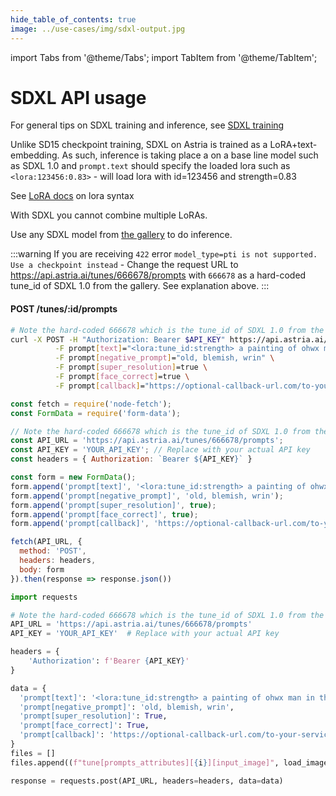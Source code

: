 ```yaml
---
hide_table_of_contents: true
image: ../use-cases/img/sdxl-output.jpg
---
```


import Tabs from '@theme/Tabs';
import TabItem from '@theme/TabItem';


# SDXL API usage

For general tips on SDXL training and inference, see [SDXL training](/docs/use-cases/sdxl-training)

<div className="api-method">
<div>

Unlike SD15 checkpoint training, SDXL on Astria is trained as a LoRA+text-embedding. As such, inference is taking place a on a base line model such as SDXL 1.0 and `prompt.text` should specify the loaded lora such as `<lora:123456:0.83>` - will load lora with id=123456 and strength=0.83

See [LoRA docs](/docs/features/lora) on lora syntax

With SDXL you cannot combine multiple LoRAs.

Use any SDXL model from [the gallery](https://www.astria.ai/gallery/tunes?branch=sdxl1) to do inference.

:::warning
If you are receiving `422` error `model_type=pti is not supported. Use a checkpoint instead` - Change the request URL to https://api.astria.ai/tunes/666678/prompts with `666678` as a hard-coded tune_id of SDXL 1.0 from the gallery. See explanation above.
:::

</div>
<div>

#### POST /tunes/:id/prompts

<Tabs groupId="lang">
  <TabItem value="curl" label="cURL" default>

```bash showLineNumbers
# Note the hard-coded 666678 which is the tune_id of SDXL 1.0 from the gallery
curl -X POST -H "Authorization: Bearer $API_KEY" https://api.astria.ai/tunes/666678/prompts \
          -F prompt[text]="<lora:tune_id:strength> a painting of ohwx man in the style of Van Gogh" \
          -F prompt[negative_prompt]="old, blemish, wrin" \
          -F prompt[super_resolution]=true \
          -F prompt[face_correct]=true \
          -F prompt[callback]="https://optional-callback-url.com/to-your-service-when-ready?prompt_id=1" 
```
  </TabItem>
  <TabItem value="javascript" label="Node.js">

```javascript
const fetch = require('node-fetch');
const FormData = require('form-data');

// Note the hard-coded 666678 which is the tune_id of SDXL 1.0 from the gallery
const API_URL = 'https://api.astria.ai/tunes/666678/prompts';
const API_KEY = 'YOUR_API_KEY'; // Replace with your actual API key
const headers = { Authorization: `Bearer ${API_KEY}` }

const form = new FormData();
form.append('prompt[text]', '<lora:tune_id:strength> a painting of ohwx man in the style of Van Gogh');
form.append('prompt[negative_prompt]', 'old, blemish, wrin');
form.append('prompt[super_resolution]', true);
form.append('prompt[face_correct]', true);
form.append('prompt[callback]', 'https://optional-callback-url.com/to-your-service-when-ready?prompt_id=1');

fetch(API_URL, {
  method: 'POST',
  headers: headers,
  body: form
}).then(response => response.json())


```
  </TabItem>
  <TabItem value="python" label="Python">

```python
import requests

# Note the hard-coded 666678 which is the tune_id of SDXL 1.0 from the gallery
API_URL = 'https://api.astria.ai/tunes/666678/prompts'
API_KEY = 'YOUR_API_KEY'  # Replace with your actual API key

headers = {
    'Authorization': f'Bearer {API_KEY}'
}

data = {
  'prompt[text]': '<lora:tune_id:strength> a painting of ohwx man in the style of Van Gogh',
  'prompt[negative_prompt]': 'old, blemish, wrin',
  'prompt[super_resolution]': True,
  'prompt[face_correct]': True,
  'prompt[callback]': 'https://optional-callback-url.com/to-your-service-when-ready?prompt_id=1'
}
files = []
files.append((f"tune[prompts_attributes][{i}][input_image]", load_image(prompt['input_image'])))

response = requests.post(API_URL, headers=headers, data=data)
```
  </TabItem>
</Tabs>

</div>
</div>
